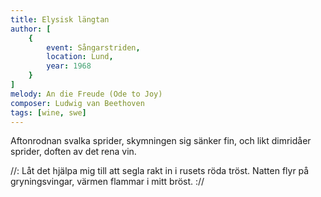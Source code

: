 ```yaml
---
title: Elysisk längtan
author: [
	{
		event: Sångarstriden,
		location: Lund,
		year: 1968
	}
]
melody: An die Freude (Ode to Joy)
composer: Ludwig van Beethoven
tags: [wine, swe]
---
```


Aftonrodnan svalka sprider,
skymningen sig sänker fin,
och likt dimridåer sprider,
doften av det rena vin.

//: Låt det hjälpa mig till att segla
rakt in i rusets röda tröst.
Natten flyr på gryningsvingar,
värmen flammar i mitt bröst. ://
